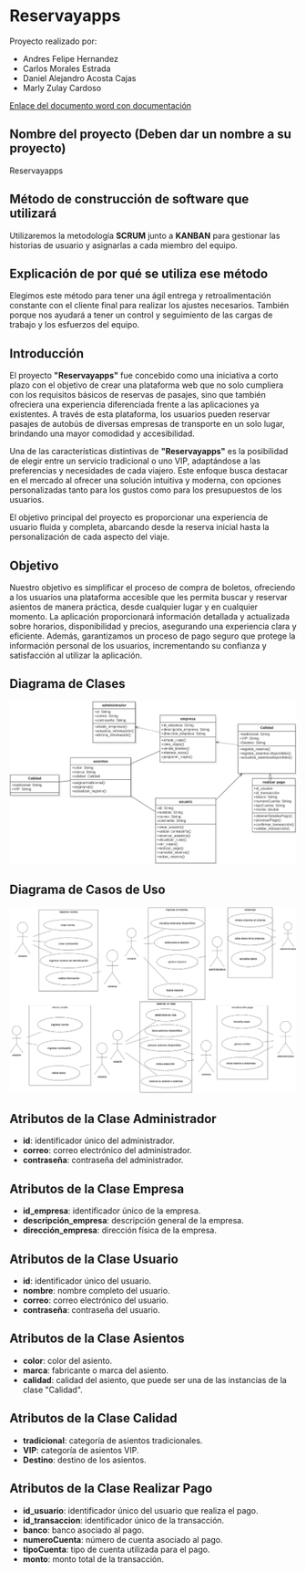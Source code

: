 # Reservayapps

Proyecto realizado por:

- Andres Felipe Hernandez
- Carlos Morales Estrada
- Daniel Alejandro Acosta Cajas
- Marly Zulay Cardoso

[Enlace del documento word con documentación](https://laiberocol-my.sharepoint.com/:w:/g/personal/cmoral49_estudiante_ibero_edu_co/EblatmbgIl5OsyUqi7UgdP8BdVbT_1RkbuIutzR1wsJw2Q?e=n8t6Jl)

## Nombre del proyecto (Deben dar un nombre a su proyecto)

Reservayapps

## Método de construcción de software que utilizará

Utilizaremos la metodología **SCRUM** junto a **KANBAN** para gestionar las historias de usuario y asignarlas a cada miembro del equipo.

## Explicación de por qué se utiliza ese método

Elegimos este método para tener una ágil entrega y retroalimentación constante con el cliente final para realizar los ajustes necesarios. También porque nos ayudará a tener un control y seguimiento de las cargas de trabajo y los esfuerzos del equipo.

## Introducción

El proyecto **"Reservayapps"** fue concebido como una iniciativa a corto plazo con el objetivo de crear una plataforma web que no solo cumpliera con los requisitos básicos de reservas de pasajes, sino que también ofreciera una experiencia diferenciada frente a las aplicaciones ya existentes. A través de esta plataforma, los usuarios pueden reservar pasajes de autobús de diversas empresas de transporte en un solo lugar, brindando una mayor comodidad y accesibilidad.

Una de las características distintivas de **"Reservayapps"** es la posibilidad de elegir entre un servicio tradicional o uno VIP, adaptándose a las preferencias y necesidades de cada viajero. Este enfoque busca destacar en el mercado al ofrecer una solución intuitiva y moderna, con opciones personalizadas tanto para los gustos como para los presupuestos de los usuarios.

El objetivo principal del proyecto es proporcionar una experiencia de usuario fluida y completa, abarcando desde la reserva inicial hasta la personalización de cada aspecto del viaje.

## Objetivo

Nuestro objetivo es simplificar el proceso de compra de boletos, ofreciendo a los usuarios una plataforma accesible que les permita buscar y reservar asientos de manera práctica, desde cualquier lugar y en cualquier momento. La aplicación proporcionará información detallada y actualizada sobre horarios, disponibilidad y precios, asegurando una experiencia clara y eficiente. Además, garantizamos un proceso de pago seguro que protege la información personal de los usuarios, incrementando su confianza y satisfacción al utilizar la aplicación.

## Diagrama de Clases

![diagrama de clases Reservayapps](./Diagrama_Clases.png)

## Diagrama de Casos de Uso

![diagrama de casos de uso Reservayapps](./Diagrama_Casos_Uso.png)

## Atributos de la Clase **Administrador**

- **id**: identificador único del administrador.
- **correo**: correo electrónico del administrador.
- **contraseña**: contraseña del administrador.

## Atributos de la Clase **Empresa**

- **id_empresa**: identificador único de la empresa.
- **descripción_empresa**: descripción general de la empresa.
- **dirección_empresa**: dirección física de la empresa.

## Atributos de la Clase **Usuario**

- **id**: identificador único del usuario.
- **nombre**: nombre completo del usuario.
- **correo**: correo electrónico del usuario.
- **contraseña**: contraseña del usuario.

## Atributos de la Clase **Asientos**

- **color**: color del asiento.
- **marca**: fabricante o marca del asiento.
- **calidad**: calidad del asiento, que puede ser una de las instancias de la clase "Calidad".

## Atributos de la Clase **Calidad**

- **tradicional**: categoría de asientos tradicionales.
- **VIP**: categoría de asientos VIP.
- **Destino**: destino de los asientos.

## Atributos de la Clase **Realizar Pago**

- **id_usuario**: identificador único del usuario que realiza el pago.
- **id_transaccion**: identificador único de la transacción.
- **banco**: banco asociado al pago.
- **numeroCuenta**: número de cuenta asociado al pago.
- **tipoCuenta**: tipo de cuenta utilizada para el pago.
- **monto**: monto total de la transacción.
